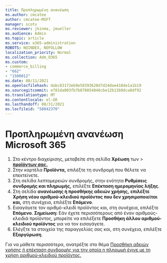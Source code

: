 ```yaml
---
title: Προπληρωμένη ανανέωση
ms.author: cmcatee
author: cmcatee-MSFT
manager: scotv
ms.reviewer: jkinma, jmueller
ms.audience: Admin
ms.topic: article
ms.service: o365-administration
ROBOTS: NOINDEX, NOFOLLOW
localization_priority: Normal
ms.collection: Adm_O365
ms.custom:
- commerce_billing
- "662"
- "1500012"
ms.date: 08/11/2021
ms.openlocfilehash: dabc83172eb9e58393620d7d24dae418de1a1b19
ms.sourcegitcommit: e781da003fb7b878854846cbe12b13b9dca8df92
ms.translationtype: MT
ms.contentlocale: el-GR
ms.lasthandoff: 08/31/2021
ms.locfileid: "58842370"
---
```

# <a name="prepaid-microsoft-365-renewal"></a>Προπληρωμένη ανανέωση Microsoft 365

1. Στο κέντρο διαχείρισης, μεταβείτε στη σελίδα **Χρέωση** των \> **[προϊόντων σας.](https://go.microsoft.com/fwlink/p/?linkid=842054)**
2. Στην καρτέλα **Προϊόντα,** επιλέξτε τη συνδρομή που θέλετε να επεκτείνετε.
3. Στη σελίδα λεπτομερειών συνδρομής, στην ενότητα **Ρυθμίσεις συνδρομής και πληρωμής,** επιλέξτε **Επέκταση ημερομηνίας λήξης**.
4. Στη σελίδα **ανανέωσης ή προσθήκης αδειών χρήσης,** **επιλέξτε Χρήση νέου αριθμού-κλειδιού προϊόντος που δεν χρησιμοποιείται και,** στη συνέχεια, επιλέξτε **Επόμενο**.
5. Εισαγάγετε τον αριθμό-κλειδί προϊόντος και, στη συνέχεια, επιλέξτε **Επόμενο**.
    **Σημείωση:** Εάν έχετε περισσότερους από έναν αριθμούς-κλειδιά προϊόντος, μπορείτε να επιλέξετε **Προσθήκη άλλου αριθμού-κλειδιού προϊόντος** για να τον εισαγάγετε.
6. Ελέγξτε τα στοιχεία της παραγγελίας σας και, στη συνέχεια, επιλέξτε **Εξαργύρωση**.

Για να μάθετε περισσότερα, ανατρέξτε στο θέμα [Προσθήκη αδειών χρήσης ή επέκταση συνδρομής για την οποία η πληρωμή έγινε με τη χρήση αριθμού-κλειδιού προϊόντος.](https://docs.microsoft.com/microsoft-365/commerce/licenses/add-licenses-using-product-key)